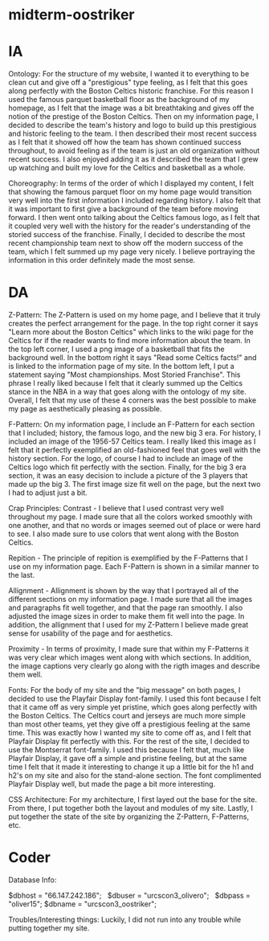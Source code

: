 # midterm-oostriker

# IA

Ontology: For the structure of my website, I wanted it to everything to be clean cut and give off a "prestigious" type feeling, as I felt that this goes along perfectly with the Boston Celtics historic franchise. For this reason I used the famous parquet basketball floor as the background of my homepage, as I felt that the image was a bit breathtaking and gives off the notion of the prestige of the Boston Celtics. Then on my information page, I decided to describe the team's history and logo to build up this prestigious and historic feeling to the team. I then described their most recent success as I felt that it showed off how the team has shown continued success throughout, to avoid feeling as if the team is just an old organization without recent success. I also enjoyed adding it as it described the team that I grew up watching and built my love for the Celtics and basketball as a whole.

Choreography: In terms of the order of which I displayed my content, I felt that showing the famous parquet floor on my home page would transition very well into the first information I included regarding history. I also felt that it was important to first give a background of the team before moving forward. I then went onto talking about the Celtics famous logo, as I felt that it coupled very well with the history for the reader's understanding of the storied success of the franchise. Finally, I decided to describe the most recent championship team next to show off the modern success of the team, which I felt summed up my page very nicely. I believe portraying the information in this order definitely made the most sense.

# DA

Z-Pattern: The Z-Pattern is used on my home page, and I believe that it truly creates the perfect arrangement for the page. In the top right corner it says "Learn more about the Boston Celtics" which links to the wiki page for the Celtics for if the reader wants to find more information about the team. In the top left corner, I used a png image of a basketball that fits the background well. In the bottom right it says "Read some Celtics facts!" and is linked to the information page of my site. In the bottom left, I put a statement saying "Most championships. Most Storied Franchise". This phrase I really liked because I felt that it clearly summed up the Celtics stance in the NBA in a way that goes along with the ontology of my site. Overall, I felt that my use of these 4 corners was the best possible to make my page as aesthetically pleasing as possible.

F-Pattern: On my information page, I include an F-Pattern for each section that I included; history, the famous logo, and the new big 3 era. For history, I included an image of the 1956-57 Celtics team. I really liked this image as I felt that it perfectly exemplified an old-fashioned feel that goes well with the history section. For the logo, of course I had to include an image of the Celtics logo which fit perfectly with the section. Finally, for the big 3 era section, it was an easy decision to include a picture of the 3 players that made up the big 3. The first image size fit well on the page, but the next two I had to adjust just a bit.

Crap Principles:
Contrast - I believe that I used contrast very well throughout my page. I made sure that all the colors worked smoothly with one another, and that no words or images seemed out of place or were hard to see. I also made sure to use colors that went along with the Boston Celtics. 

Repition - The principle of repition is exemplified by the F-Patterns that I use on my information page. Each F-Pattern is shown in a similar manner to the last.

Allignment - Allignment is shown by the way that I portrayed all of the different sections on my information page. I made sure that all the images and paragraphs fit well together, and that the page ran smoothly. I also adjusted the image sizes in order to make them fit well into the page. In addition, the allignment that I used for my Z-Pattern I believe made great sense for usability of the page and for aesthetics.

Proximity - In terms of proximity, I made sure that within my F-Patterns it was very clear which images went along with which sections. In addition, the image captions very clearly go along with the rigth images and describe them well.

Fonts: For the body of my site and the "big message" on both pages, I decided to use the Playfair Display font-family. I used this font because I felt that it came off as very simple yet pristine, which goes along perfectly with the Boston Celtics. The Celtics court and jerseys are much more simple than most other teams, yet they give off a prestigious feeling at the same time. This was exactly how I wanted my site to come off as, and I felt that Playfair Display fit perfectly with this. For the rest of the site, I decided to use the Montserrat font-family. I used this because I felt that, much like Playfair Display, it gave off a simple and pristine feeling, but at the same time I felt that it made it interesting to change it up a little bit for the h1 and h2's on my site and also for the stand-alone section. The font complimented Playfair Display well, but made the page a bit more interesting.

CSS Architecture: For my architecture, I first layed out the base for the site. From there, I put together both the layout and modules of my site. Lastly, I put together the state of the site by organizing the Z-Pattern, F-Patterns, etc.

# Coder

Database Info:

$dbhost = "66.147.242.186";  
$dbuser = "urcscon3_olivero";  
$dbpass = "oliver15"; 
$dbname = "urcscon3_oostriker";

Troubles/Interesting things: Luckily, I did not run into any trouble while putting together my site.


